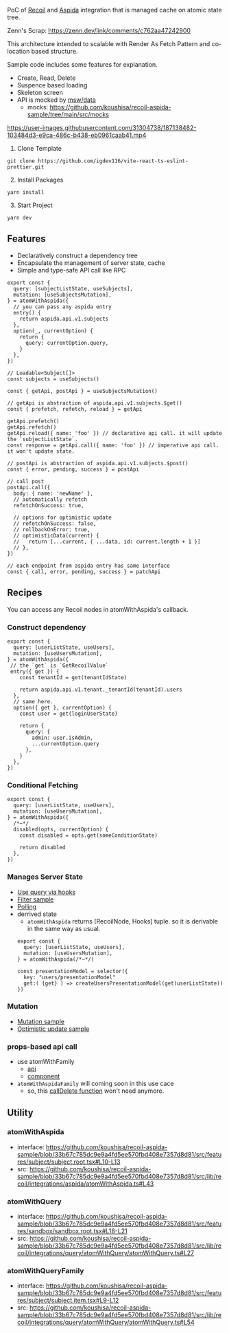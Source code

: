PoC of [Recoil](https://github.com/facebookexperimental/Recoil) and [Aspida](https://github.com/aspida/aspida) integration that is managed cache on atomic state tree.

Zenn's Scrap: https://zenn.dev/link/comments/c762aa47242900

This architecture intended to scalable with Render As Fetch Pattern and co-location based structure.

Sample code includes some features for explanation.

- Create, Read, Delete
- Suspence based loading
- Skeleton screen
- API is mocked by [msw/data](https://github.com/mswjs/data)
  - mocks: https://github.com/koushisa/recoil-aspida-sample/tree/main/src/mocks


https://user-images.githubusercontent.com/31304738/187138482-103484d3-e9ca-486c-b438-eb0961caab41.mp4

1. Clone Template

```
git clone https://github.com/igdev116/vite-react-ts-eslint-prettier.git
```

2. Install Packages

```
yarn install
```

3. Start Project

```
yarn dev
```

## Features

- Declaratively construct a dependency tree
- Encapsulate the management of server state, cache
- Simple and type-safe API call like RPC


```tsx
export const {
  query: [subjectListState, useSubjects],
  mutation: [useSubjectsMutation],
} = atomWithAspida({
  // you can pass any aspida entry
  entry() {
    return aspida.api.v1.subjects
  },
  option(_, currentOption) {
    return {
      query: currentOption.query,
    }
  },
})

// Loadable<Subject[]>
const subjects = useSubjects()

const { getApi, postApi } = useSubjectsMutation()

// getApi is abstraction of aspida.api.v1.subjects.$get()
const { prefetch, refetch, reload } = getApi

getApi.prefetch()
getApi.refetch()
getApi.reload({ name: 'foo' }) // declarative api call. it will update the `subjectListState`.
const response = getApi.call({ name: 'foo' }) // imperative api call. it won't update state.

// postApi is abstraction of aspida.api.v1.subjects.$post()
const { error, pending, success } = postApi

// call post
postApi.call({
  body: { name: 'newName' },
  // automatically refetch
  refetchOnSuccess: true,

  // options for optimistic update
  // refetchOnSuccess: false,
  // rollbackOnError: true,
  // optimisticData(current) {
  //   return [...current, { ...data, id: current.length + 1 }]
  // },
})

// each endpoint from aspida entry has same interface
const { call, error, pending, success } = patchApi
```

## Recipes

You can access any Recoil nodes in atomWithAspida's callback.

### Construct dependency 

```tsx
export const {
  query: [userListState, useUsers],
  mutation: [useUsersMutation],
} = atomWithAspida({
 // the `get` is `GetRecoilValue`
 entry({ get }) {
    const tenantId = get(tenantIdState)

    return aspida.api.v1.tenant._tenantId(tenantId).users
  },
  // same here.
  option({ get }, currentOption) {
    const user = get(loginUserState)
  
    return {
      query: { 
        admin: user.isAdmin,
        ...currentOption.query
      },
    }
  },
})
```

### Conditional Fetching

```tsx
export const {
  query: [userListState, useUsers],
  mutation: [useUsersMutation],
} = atomWithAspida({
  /*~*/
  disabled(opts, currentOption) {
    const disabled = opts.get(someConditionState)

    return disabled
  },
})
```

### Manages Server State

- [Use query via hooks](https://github.com/koushisa/recoil-aspida-sample/blob/33b67c785dc9e9a4fd5ee570fbd408e7357d8d81/src/features/subject/subject.list.tsx#L15-L16)
- [Filter sample](https://github.com/koushisa/recoil-aspida-sample/blob/33b67c785dc9e9a4fd5ee570fbd408e7357d8d81/src/features/subject/subject.filter.tsx#L15)
- [Polling](https://github.com/koushisa/recoil-aspida-sample/blob/33b67c785dc9e9a4fd5ee570fbd408e7357d8d81/src/features/student/student.list.tsx#L26-L30)
- derrived state
  - `atomWithAspida` returns [RecoilNode, Hooks] tuple. so it is derivable in the same way as usual.
  ```tsx
  export const {
    query: [userListState, useUsers],
    mutation: [useUsersMutation],
  } = atomWithAspida(/*~*/)

  const presentationModel = selector({
    key: "users/presentationModel"
    get:( {get} ) => createUsersPresentationModel(get(userListState))
  })
  ```

### Mutation

- [Mutation sample](https://github.com/koushisa/recoil-aspida-sample/blob/33b67c785dc9e9a4fd5ee570fbd408e7357d8d81/src/features/subject/subject.form.tsx#L39-L48)
- [Optimistic update sample](https://github.com/koushisa/recoil-aspida-sample/blob/33b67c785dc9e9a4fd5ee570fbd408e7357d8d81/src/features/subject/subject.form.tsx#L68-L95)

### props-based api call

- use atomWithFamily
  - [api](https://github.com/koushisa/recoil-aspida-sample/blob/33b67c785dc9e9a4fd5ee570fbd408e7357d8d81/src/features/subject/subject.item.tsx#L9-L27)
  - [component](https://github.com/koushisa/recoil-aspida-sample/blob/33b67c785dc9e9a4fd5ee570fbd408e7357d8d81/src/features/subject/subject.item.tsx#L51-L54)
- `atomWithAspidaFamily` will coming soon in this use cace
  - so, this [callDelete function](https://github.com/koushisa/recoil-aspida-sample/blob/33b67c785dc9e9a4fd5ee570fbd408e7357d8d81/src/features/subject/subject.item.tsx#L18-L24) won't need anymore.

## Utility 

### atomWithAspida

- interface: https://github.com/koushisa/recoil-aspida-sample/blob/33b67c785dc9e9a4fd5ee570fbd408e7357d8d81/src/features/subject/subject.root.tsx#L10-L13
- src: https://github.com/koushisa/recoil-aspida-sample/blob/33b67c785dc9e9a4fd5ee570fbd408e7357d8d81/src/lib/recoil/integrations/aspida/atomWithAspida.ts#L43

### atomWithQuery

- interface: https://github.com/koushisa/recoil-aspida-sample/blob/33b67c785dc9e9a4fd5ee570fbd408e7357d8d81/src/features/sandbox/sandbox.root.tsx#L18-L21
- src: https://github.com/koushisa/recoil-aspida-sample/blob/33b67c785dc9e9a4fd5ee570fbd408e7357d8d81/src/lib/recoil/integrations/query/atomWithQuery/atomWithQuery.ts#L27

### atomWithQueryFamily

- interface: https://github.com/koushisa/recoil-aspida-sample/blob/33b67c785dc9e9a4fd5ee570fbd408e7357d8d81/src/features/subject/subject.item.tsx#L9-L12
- src: https://github.com/koushisa/recoil-aspida-sample/blob/33b67c785dc9e9a4fd5ee570fbd408e7357d8d81/src/lib/recoil/integrations/query/atomWithQuery/atomWithQuery.ts#L54
